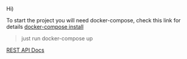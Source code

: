 Hі)

To start the project you will need docker-compose, check this link for details [docker-compose install](https://dockerlabs.collabnix.com/intermediate/workshop/DockerCompose/How_to_Install_Docker_Compose.html)

> just run docker-compose up

[REST API Docs](http://localhost:3001/api-docs/)
